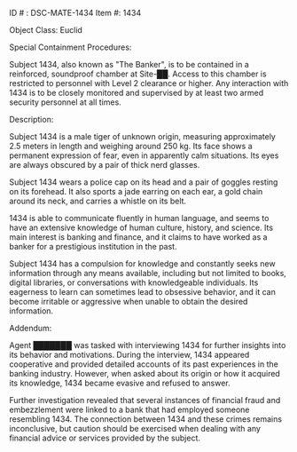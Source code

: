 ID # : DSC-MATE-1434
Item #: 1434

Object Class: Euclid

Special Containment Procedures:

Subject 1434, also known as "The Banker", is to be contained in a reinforced, soundproof chamber at Site-██. Access to this chamber is restricted to personnel with Level 2 clearance or higher. Any interaction with 1434 is to be closely monitored and supervised by at least two armed security personnel at all times.

Description:

Subject 1434 is a male tiger of unknown origin, measuring approximately 2.5 meters in length and weighing around 250 kg. Its face shows a permanent expression of fear, even in apparently calm situations. Its eyes are always obscured by a pair of thick nerd glasses.

Subject 1434 wears a police cap on its head and a pair of goggles resting on its forehead. It also sports a jade earring on each ear, a gold chain around its neck, and carries a whistle on its belt.

1434 is able to communicate fluently in human language, and seems to have an extensive knowledge of human culture, history, and science. Its main interest is banking and finance, and it claims to have worked as a banker for a prestigious institution in the past.

Subject 1434 has a compulsion for knowledge and constantly seeks new information through any means available, including but not limited to books, digital libraries, or conversations with knowledgeable individuals. Its eagerness to learn can sometimes lead to obsessive behavior, and it can become irritable or aggressive when unable to obtain the desired information.

Addendum:

Agent ███████ was tasked with interviewing 1434 for further insights into its behavior and motivations. During the interview, 1434 appeared cooperative and provided detailed accounts of its past experiences in the banking industry. However, when asked about its origin or how it acquired its knowledge, 1434 became evasive and refused to answer.

Further investigation revealed that several instances of financial fraud and embezzlement were linked to a bank that had employed someone resembling 1434. The connection between 1434 and these crimes remains inconclusive, but caution should be exercised when dealing with any financial advice or services provided by the subject.
